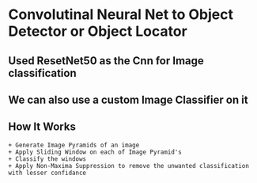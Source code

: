 # Convolutinal Neural Net to Object Detector or Object Locator


## Used ResetNet50 as the Cnn for Image classification
## We can also use a custom Image Classifier on it


## How It Works
    + Generate Image Pyramids of an image
    + Apply Sliding Window on each of Image Pyramid's
    + Classify the windows
    + Apply Non-Maxima Suppression to remove the unwanted classification with lesser confidance
